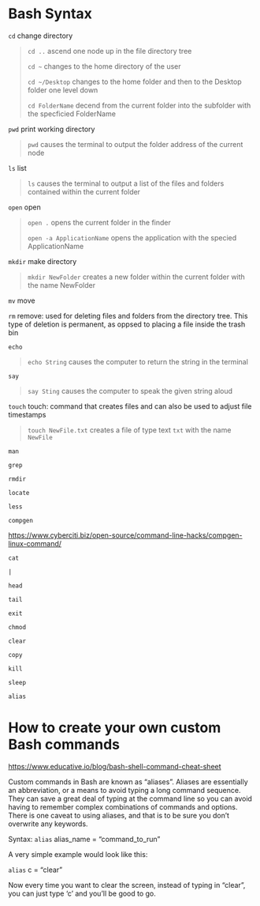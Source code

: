 # Bash Syntax

`cd`		 change directory 

> `cd ..` ascend one node up in the file directory tree
>
> `cd ~` changes to the home directory of the user
>
> `cd ~/Desktop` changes to the home folder and then to the Desktop folder one level down
>
> `cd FolderName` decend from the current folder into the subfolder with the specficied FolderName

`pwd`	   print working directory

> `pwd` causes the terminal to output the folder address of the current node

`ls`		 list 

> `ls` causes the terminal to output a list of the files and folders contained within the current folder 

`open` 	open

> `open .` opens the current folder in the finder
>
> `open -a ApplicationName` opens the application with the specied ApplicationName

`mkdir`   make directory

> `mkdir NewFolder` creates a new folder within the current folder with the name NewFolder 

`mv`         move

`rm` 	    remove: used for deleting files and folders from the directory tree. This type of deletion is permanent, as oppsed to placing a file inside the trash bin     

>

`echo`

> `echo String` causes the computer to return the string in the terminal

`say`

> `say Sting` causes the computer to speak the given string aloud

`touch`   touch: command that creates files and can also be used to adjust file timestamps

> `touch NewFile.txt` creates a file of type text `txt` with the name `NewFile`

`man`

`grep`

`rmdir`

`locate`

`less`

`compgen`

https://www.cyberciti.biz/open-source/command-line-hacks/compgen-linux-command/

`cat`

`|`

`head`

`tail`

`exit`

`chmod`

`clear`

`copy`

`kill`

`sleep`

`alias`

# How to create your own custom Bash commands

https://www.educative.io/blog/bash-shell-command-cheat-sheet

Custom commands in Bash are known as “aliases”. Aliases are essentially an abbreviation, or a means to avoid typing a long command sequence. They can save a great deal of typing at the command line so you can avoid having to remember complex combinations of commands and options. There is one caveat to using aliases, and that is to be sure you don’t overwrite any keywords.

Syntax: `alias` alias_name = “command_to_run”

A very simple example would look like this:

`alias` c = “clear”

Now every time you want to clear the screen, instead of typing in “clear”, you can just type ‘c’ and you’ll be good to go.